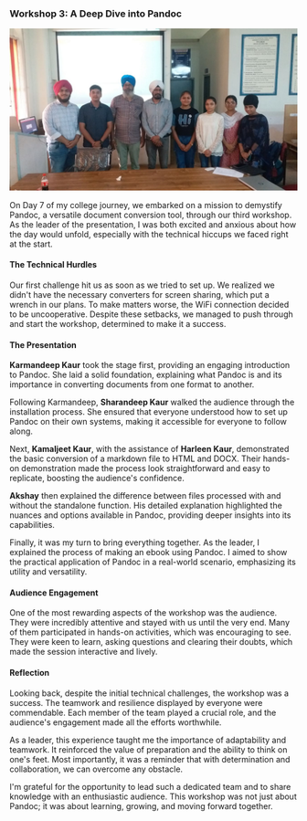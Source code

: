 
### Workshop 3: A Deep Dive into Pandoc


![Image](my_experience/pic2.jpeg)

On Day 7 of my college journey, we embarked on a mission to demystify Pandoc, a versatile document conversion tool, through our third workshop. As the leader of the presentation, I was both excited and anxious about how the day would unfold, especially with the technical hiccups we faced right at the start.

#### The Technical Hurdles

Our first challenge hit us as soon as we tried to set up. We realized we didn't have the necessary converters for screen sharing, which put a wrench in our plans. To make matters worse, the WiFi connection decided to be uncooperative. Despite these setbacks, we managed to push through and start the workshop, determined to make it a success.

#### The Presentation

**Karmandeep Kaur** took the stage first, providing an engaging introduction to Pandoc. She laid a solid foundation, explaining what Pandoc is and its importance in converting documents from one format to another.

Following Karmandeep, **Sharandeep Kaur** walked the audience through the installation process. She ensured that everyone understood how to set up Pandoc on their own systems, making it accessible for everyone to follow along.

Next, **Kamaljeet Kaur**, with the assistance of **Harleen Kaur**, demonstrated the basic conversion of a markdown file to HTML and DOCX. Their hands-on demonstration made the process look straightforward and easy to replicate, boosting the audience's confidence.

**Akshay** then explained the difference between files processed with and without the standalone function. His detailed explanation highlighted the nuances and options available in Pandoc, providing deeper insights into its capabilities.

Finally, it was my turn to bring everything together. As the leader, I explained the process of making an ebook using Pandoc. I aimed to show the practical application of Pandoc in a real-world scenario, emphasizing its utility and versatility.

#### Audience Engagement

One of the most rewarding aspects of the workshop was the audience. They were incredibly attentive and stayed with us until the very end. Many of them participated in hands-on activities, which was encouraging to see. They were keen to learn, asking questions and clearing their doubts, which made the session interactive and lively.

#### Reflection

Looking back, despite the initial technical challenges, the workshop was a success. The teamwork and resilience displayed by everyone were commendable. Each member of the team played a crucial role, and the audience's engagement made all the efforts worthwhile.

As a leader, this experience taught me the importance of adaptability and teamwork. It reinforced the value of preparation and the ability to think on one's feet. Most importantly, it was a reminder that with determination and collaboration, we can overcome any obstacle.

I'm grateful for the opportunity to lead such a dedicated team and to share knowledge with an enthusiastic audience. This workshop was not just about Pandoc; it was about learning, growing, and moving forward together.

